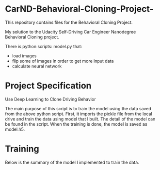 # CarND-Behavioral-Cloning-Project-
This repository contains files for the Behavioral Cloning Project.

My solution to the Udacity Self-Driving Car Engineer Nanodegree Behavioral Cloning project.

There is python scripts: model.py that:
* load images
* flip some of images in order to get more input data
* calculate neural network


# Project Specification #

Use Deep Learning to Clone Driving Behavior

The main purpose of this script is to train the model using the data saved from the above python script.
First, it imports the pickle file from the local drive and train the data using model that I built.
The detail of the model can be found in the script.
When the training is done, the model is saved as model.h5.

# Training #
Below is the summary of the model I implemented to train the data.
